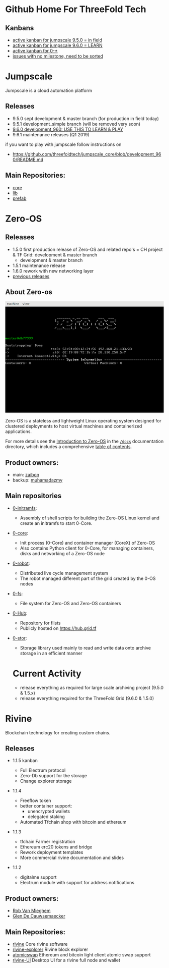 # Github Home For ThreeFold Tech

## Kanbans


- [active kanban for jumpscale 9.5.0 = in field](https://waffle.io/threefoldtech/home?milestone=9.5.0)
- [active kanban for jumpscale 9.6.0 = LEARN](https://waffle.io/threefoldtech/home?milestone=9.6.0)
- [active kanban for 0-\*](https://waffle.io/threefoldtech/0-core?milestone=1.4.2)
- [issues with no milestone, need to be sorted](https://waffle.io/threefoldtech/home?milestone=none)


# Jumpscale 

Jumpscale is a cloud automation platform

## Releases

- 9.5.0 sept development & master branch (for production in field today)
- 9.5.1 development_simple branch  (will be removed very soon)
- [9.6.0 development_960: USE THIS TO LEARN & PLAY](https://github.com/threefoldtech/jumpscale_core/blob/development_960/README.md)
- 9.6.1 maintenance releases (Q1 2019)

if you want to play with jumpscale follow instructions on

- https://github.com/threefoldtech/jumpscale_core/blob/development_960/README.md

## Main Repositories:

- [core](https://github.com/threefoldtech/jumpscale_core)
- [lib](https://github.com/threefoldtech/jumpscale_lib)
- [prefab](https://github.com/threefoldtech/jumpscale_prefab)


# Zero-OS

## Releases

- 1.5.0 first production release of Zero-OS and related repo's = CH project & TF Grid: development & master branch
    -  development & master branch
- 1.5.1 maintenance release 
- 1.6.0 rework with new networking layer
- [previous releases](zero-os/release-notes)

## About Zero-os

![Zero-OS console](g8os.png)

Zero-OS is a stateless and lightweight Linux operating system designed for clustered deployments to host virtual machines and containerized applications.

For more details see the [Introduction to Zero-OS](/docs/README.md) in the [`/docs`](/docs) documentation directory, which includes a comprehensive [table of contents](/docs/SUMMARY.md).

## Product owners:
- main: [zaibon](https://github.com/zaibon)
- backup: [muhamadazmy](https://github.com/muhamadazmy)

## Main repositories

- [0-initramfs](https://github.com/threefoldtech/0-initramfs):
  - Assembly of shell scripts for building the Zero-OS Linux kernel and create an initramfs to start 0-Core.
- [0-core](https://github.com/threefoldtech/0-core):
  - Init process (0-Core) and container manager (CoreX) of Zero-OS
  - Also contains Python client for 0-Core, for managing containers, disks and networking of a Zero-OS node
- [0-robot](https://github.com/threefoldtech/0-robot): 
  - Distributed live cycle management system 
  - The robot managed different part of the grid created by the 0-OS nodes
- [0-fs](https://github.com/threefoldtech/0-fs):
  - File system for Zero-OS and Zero-OS containers
- [0-Hub](https://github.com/threefoldtech/0-hub):
  - Repository for flists
  - Publicly hosted on https://hub.grid.tf
- [0-stor](https://github.com/threefoldtech/0-stor):
  - Storage library used mainly to read and write data onto archive storage in an efficient manner
  
  
  # Current Activity
  
  - release everything as required for large scale archiving project (9.5.0 & 1.5.x)
  - release everything required for the ThreeFold Grid (9.6.0 & 1.5.0)


# Rivine
Blockchain technology for creating custom chains.

## Releases

- 1.1.5 kanban
    - Full Electrum protocol 
    - Zero-Db support for the storage
    - Change  explorer storage

- 1.1.4
    - Freeflow token
    - better container support:
        - unencrypted wallets
        - delegated staking
    - Automated Tfchain shop with bitcoin and ethereum

- 1.1.3
    - tfchain Farmer registration 
    - Ethereum erc20 tokens and bridge
    - Rework deployment templates
    - More commercial rivine documentation and slides
  
- 1.1.2
    - digitalme support
    - Electrum module with support for address notifications
  
  
## Product owners:
  - [Rob Van Mieghem](http://github.com/robvanmieghem)
  - [Glen De Cauwsemaecker](http://github.com/glendc)

## Main Repositories:
- [rivine](https://github.com/threefoldtech/rivine)
    Core rivine software
- [rivine-explorer](https://github.com/threefoldtech/rivine-explorer)
    Rivine block explorer
- [atomicswap](https://github.com/threefoldtech/atomicswap)
    Ethereum and bitcoin light client atomic swap support
- [rivine-UI](https://github.com/threefoldtech/rivine-UI)
        Desktop UI for a rivine full node and wallet
